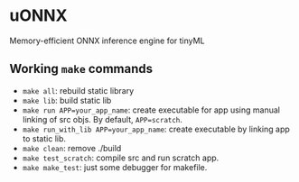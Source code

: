 # uONNX
Memory-efficient ONNX inference engine for tinyML


## Working `make` commands 

* `make all`: rebuild static library 
* `make lib`: build static lib
* `make run APP=your_app_name`: create executable for app using manual linking of src objs. By default, `APP=scratch`.
* `make run_with_lib APP=your_app_name`: create executable by linking app to static lib. 
* `make clean`: remove ./build
* `make test_scratch`: compile src and run scratch app. 
* `make make_test`: just some debugger for makefile.